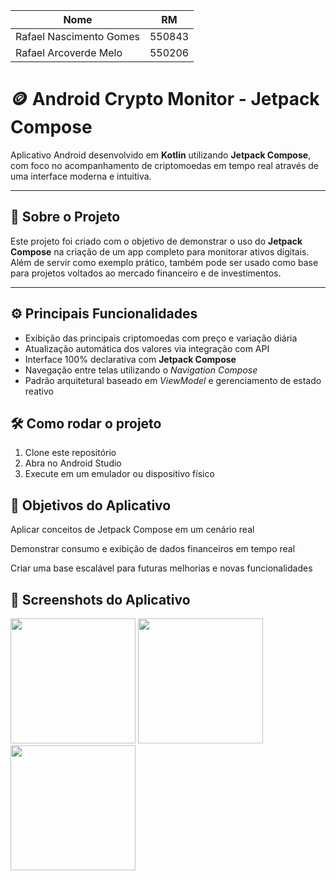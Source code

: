 | Nome                    | RM     |
|-------------------------|--------|
| Rafael Nascimento Gomes | 550843 |
| Rafael Arcoverde Melo   | 550206 |
# 🪙 Android Crypto Monitor - Jetpack Compose

Aplicativo Android desenvolvido em **Kotlin** utilizando **Jetpack Compose**, com foco no acompanhamento de criptomoedas em tempo real através de uma interface moderna e intuitiva.

---

## 📘 Sobre o Projeto

Este projeto foi criado com o objetivo de demonstrar o uso do **Jetpack Compose** na criação de um app completo para monitorar ativos digitais.  
Além de servir como exemplo prático, também pode ser usado como base para projetos voltados ao mercado financeiro e de investimentos.

---

## ⚙️ Principais Funcionalidades

- Exibição das principais criptomoedas com preço e variação diária
- Atualização automática dos valores via integração com API
- Interface 100% declarativa com **Jetpack Compose**
- Navegação entre telas utilizando o *Navigation Compose*
- Padrão arquitetural baseado em *ViewModel* e gerenciamento de estado reativo



## 🛠️ Como rodar o projeto
1. Clone este repositório
2. Abra no Android Studio
3. Execute em um emulador ou dispositivo físico


## 🎯 Objetivos do Aplicativo

Aplicar conceitos de Jetpack Compose em um cenário real

Demonstrar consumo e exibição de dados financeiros em tempo real

Criar uma base escalável para futuras melhorias e novas funcionalidades

## 📱 Screenshots do Aplicativo


<img src="https://github.com/rafaelngomes/android-crypto-monitor-jetpackComposer/blob/main/Captura%20de%20tela%202025-10-19%20213808.png" width="200"/> 
<img src="https://github.com/rafaelngomes/android-crypto-monitor-jetpackComposer/blob/main/Captura%20de%20tela%202025-10-19%20213824.png" width="200"/> 
<img src="https://github.com/rafaelngomes/android-crypto-monitor-jetpackComposer/blob/main/Captura%20de%20tela%202025-10-19%20213900.png" width="200"/> 


